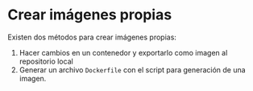 # Crear imágenes propias

Existen dos métodos para crear imágenes propias:

1. Hacer cambios en un contenedor y exportarlo como imagen al repositorio local
2. Generar un archivo `Dockerfile` con el script para generación de una imagen. 

